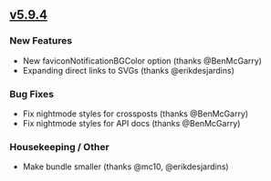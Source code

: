 ## [v5.9.4](https://github.com/honestbleeps/Reddit-Enhancement-Suite/releases/v5.9.4)


### New Features

- New faviconNotificationBGColor option (thanks @BenMcGarry)
- Expanding direct links to SVGs (thanks @erikdesjardins)

### Bug Fixes

- Fix nightmode styles for crossposts (thanks @BenMcGarry)
- Fix nightmode styles for API docs (thanks @BenMcGarry)

### Housekeeping / Other

- Make bundle smaller (thanks @mc10, @erikdesjardins)
